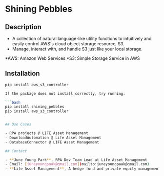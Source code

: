 # Shining Pebbles

## Description

- A collection of natural language-like utility functions to intuitively and easily control AWS's cloud object storage resource, S3.
- Manage, interact with, and handle S3 just like your local storage.

*AWS: Amazon Web Services
*S3: Simple Storage Service in AWS

## Installation

````bash
pip install aws_s3_controller

If the package does not install correctly, try running:

```bash
pip install shining_pebbles
pip install aws_s3_controller


## Use Cases

- RPA projects @ LIFE Asset Management
- DownloadAutomation @ Life Asset Management
- DatabaseConnector @ LIFE Asset Management

## Contact

- **June Young Park**, RPA Dev Team Lead at Life Asset Management
- Email: [juneyoungpaak@gmail.com](mailto:juneyoungpaak@gmail.com)
- **Life Asset Management**, A hedge fund and private equity management firm headquartered in the International Finance Center, Yeouido, South Korea, dedicated to enhancing corporate value and shareholder value.
````
